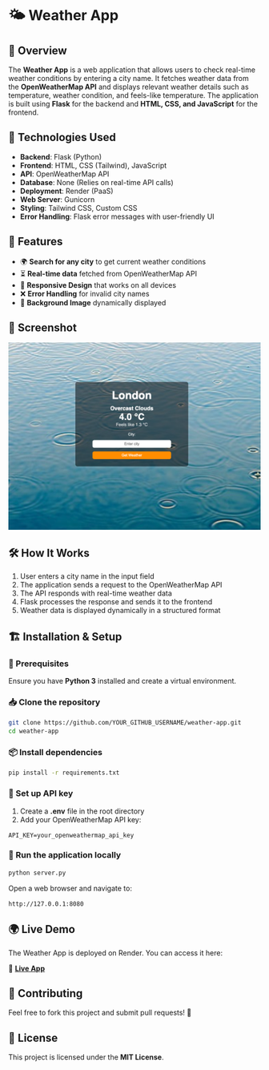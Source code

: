 # 🌤️ Weather App

## 📖 Overview

The **Weather App** is a web application that allows users to check real-time weather conditions by entering a city name. It fetches weather data from the **OpenWeatherMap API** and displays relevant weather details such as temperature, weather condition, and feels-like temperature. The application is built using **Flask** for the backend and **HTML, CSS, and JavaScript** for the frontend.

## 🚀 Technologies Used

- **Backend**: Flask (Python)
- **Frontend**: HTML, CSS (Tailwind), JavaScript
- **API**: OpenWeatherMap API
- **Database**: None (Relies on real-time API calls)
- **Deployment**: Render (PaaS)
- **Web Server**: Gunicorn
- **Styling**: Tailwind CSS, Custom CSS
- **Error Handling**: Flask error messages with user-friendly UI

## 🎯 Features

- 🌍 **Search for any city** to get current weather conditions
- ⏳ **Real-time data** fetched from OpenWeatherMap API
- 🎨 **Responsive Design** that works on all devices
- ❌ **Error Handling** for invalid city names
- 🌄 **Background Image** dynamically displayed

## 📸 Screenshot

![Weather App Screenshot](static/styles/images/weather.png)

## 🛠️ How It Works

1. User enters a city name in the input field
2. The application sends a request to the OpenWeatherMap API
3. The API responds with real-time weather data
4. Flask processes the response and sends it to the frontend
5. Weather data is displayed dynamically in a structured format

## 🏗️ Installation & Setup

### 🔧 Prerequisites

Ensure you have **Python 3** installed and create a virtual environment.

### 📥 Clone the repository

```sh
git clone https://github.com/YOUR_GITHUB_USERNAME/weather-app.git
cd weather-app
```

### 📦 Install dependencies

```sh
pip install -r requirements.txt
```

### 🔑 Set up API key

1. Create a **.env** file in the root directory
2. Add your OpenWeatherMap API key:

```env
API_KEY=your_openweathermap_api_key
```

### 🚀 Run the application locally

```sh
python server.py
```

Open a web browser and navigate to:

```
http://127.0.0.1:8080
```

## 🌍 Live Demo

The Weather App is deployed on Render. You can access it here:

🔗 **[Live App](https://python-weather-app-ml3g.onrender.com/)**

## 🤝 Contributing

Feel free to fork this project and submit pull requests! 🚀

## 📜 License

This project is licensed under the **MIT License**.

